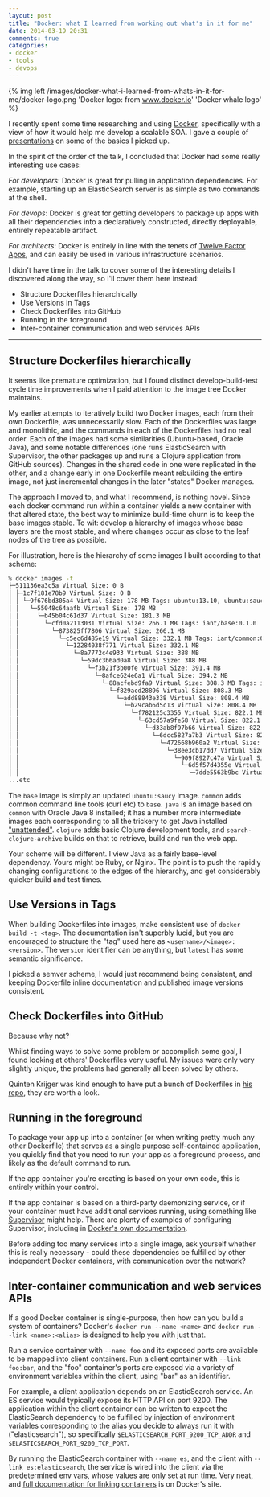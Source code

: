```yaml
---
layout: post
title: "Docker: what I learned from working out what's in it for me"
date: 2014-03-19 20:31
comments: true
categories:
- docker
- tools
- devops
---
```


{% img left /images/docker-what-i-learned-from-whats-in-it-for-me/docker-logo.png 'Docker logo: from www.docker.io' 'Docker whale logo' %}

I recently spent some time researching and using [Docker][], specifically
with a view of how it would help me develop a scalable SOA. I gave a
couple of [presentations](/presentations/#docker_whats_in_it_for_me)
on some of the basics I picked up.

[Docker]: http://www.docker.io

In the spirit of the order of the talk, I concluded that Docker had
some really interesting use cases:

*For developers*: Docker is great for pulling in application
 dependencies.  For example, starting up an ElasticSearch server is as
 simple as two commands at the shell.

*For devops*: Docker is great for getting developers to package up
 apps with all their dependencies into a declaratively constructed,
 directly deployable, entirely repeatable artifact.

*For architects*: Docker is entirely in line with the tenets of
 [Twelve Factor Apps][12fa], and can easily be used in various
 infrastructure scenarios.

[12fa]: http://12factor.net/

I didn't have time in the talk to cover some of the interesting
details I discovered along the way, so I'll cover them here instead:

* Structure Dockerfiles hierarchically
* Use Versions in Tags
* Check Dockerfiles into GitHub
* Running in the foreground
* Inter-container communication and web services APIs

<!-- more --> 

---

## Structure Dockerfiles hierarchically

It seems like premature optimization, but I found distinct
develop-build-test cycle time improvements when I paid attention to
the image tree Docker maintains.

My earlier attempts to iteratively build two Docker images, each from
their own Dockerfile, was unnecessarily slow.  Each of the Dockerfiles
was large and monolithic, and the commands in each of the Dockerfiles
had no real order.  Each of the images had some similarities
(Ubuntu-based, Oracle Java), and some notable differences (one runs
ElasticSearch with Supervisor, the other packages up and runs a
Clojure application from GitHub sources).  Changes in the shared code
in one were replicated in the other, and a change early in one
Dockerfile meant rebuilding the entire image, not just incremental
changes in the later "states" Docker manages.

The approach I moved to, and what I recommend, is nothing novel. Since
each docker command run within a container yields a new container with
that altered state, the best way to minimize build-time churn is to
keep the base images stable. To wit: develop a hierarchy of images
whose base layers are the most stable, and where changes occur as
close to the leaf nodes of the tree as possible.

For illustration, here is the hierarchy of some images I built
according to that scheme:

```sh
% docker images -t
├─511136ea3c5a Virtual Size: 0 B
│ ├─1c7f181e78b9 Virtual Size: 0 B
│ │ └─9f676bd305a4 Virtual Size: 178 MB Tags: ubuntu:13.10, ubuntu:saucy
│ │   └─55048c64aafb Virtual Size: 178 MB
│ │     └─b45b04c61d37 Virtual Size: 181.3 MB
│ │       └─cfd0a2113031 Virtual Size: 266.1 MB Tags: iant/base:0.1.0
│ │         └─873825ff7806 Virtual Size: 266.1 MB
│ │           └─c5ec6d485e19 Virtual Size: 332.1 MB Tags: iant/common:0.1.0
│ │             └─12284038f771 Virtual Size: 332.1 MB
│ │               └─8a7772c4e933 Virtual Size: 388 MB
│ │                 └─59dc3b6ad0a8 Virtual Size: 388 MB
│ │                   └─f3b21f3b00fe Virtual Size: 391.4 MB
│ │                     └─8afce624e6a1 Virtual Size: 394.2 MB
│ │                       └─88acfebd9fa9 Virtual Size: 808.3 MB Tags: iant/java:0.1.0
│ │                         └─f829acd28896 Virtual Size: 808.3 MB
│ │                           └─add88843e338 Virtual Size: 808.4 MB
│ │                             └─b29cab6d5c13 Virtual Size: 808.4 MB
│ │                               └─f782125c3355 Virtual Size: 822.1 MB Tags: iant/clojure:0.1.0
│ │                                 └─63cd57a9fe58 Virtual Size: 822.1 MB
│ │                                   └─d33ab8f97b66 Virtual Size: 822.2 MB
│ │                                     └─6dcc5827a7b3 Virtual Size: 822.2 MB
│ │                                       └─472668b960a2 Virtual Size: 822.2 MB
│ │                                         └─38ee3cb17dd7 Virtual Size: 851.3 MB
│ │                                           └─909f8927c47a Virtual Size: 851.3 MB
│ │                                             └─6d5f57d4355e Virtual Size: 851.3 MB
│ │                                               └─7dde5563b9bc Virtual Size: 851.3 MB Tags: iant/search-clojure-archives:0.1.0
...etc
```

The `base` image is simply an updated `ubuntu:saucy` image.  `common`
adds common command line tools (curl etc) to `base`.  `java` is an
image based on `common` with Oracle Java 8 installed; it has a number
more intermediate images each corresponding to all the trickery to get
Java installed
["unattended"](https://github.com/iantruslove/dockerfiles/blob/master/java/Dockerfile#L14).
`clojure` adds basic Clojure development tools, and
`search-clojure-archive` builds on that to retrieve, build and run the
web app.

Your scheme will be different.  I view Java as a fairly base-level
dependency.  Yours might be Ruby, or Nginx.  The point is to push the
rapidly changing configurations to the edges of the hierarchy, and get
considerably quicker build and test times.

## Use Versions in Tags

When building Dockerfiles into images, make consistent use of `docker
build -t <tag>`.  The documentation isn't superbly lucid, but you are
encouraged to structure the "tag" used here as
`<username>/<image>:<version>`.  The `version` identifier can be
anything, but `latest` has some semantic significance.

I picked a semver scheme, I would just recommend being consistent, and
keeping Dockerfile inline documentation and published image versions
consistent.

## Check Dockerfiles into GitHub

Because why not?

Whilst finding ways to solve some problem or accomplish some goal, I
found looking at others' Dockerfiles very useful.  My issues were only
very slightly unique, the problems had generally all been solved by
others.

Quinten Krijger was kind enough to have put a bunch of Dockerfiles in
[his repo](https://github.com/Krijger/docker-cookbooks), they are
worth a look.

## Running in the foreground

To package your app up into a container (or when writing pretty much
any other Dockerfile) that serves as a single purpose self-contained
application, you quickly find that you need to run your app as a
foreground process, and likely as the default command to run.

If the app container you're creating is based on your own code, this
is entirely within your control.

If the app container is based on a third-party daemonizing service, or
if your container must have additional services running, using
something like [Supervisor][] might help.  There are plenty of
examples of configuring Supervisor, including in
[Docker's own documentation](http://docs.docker.io/en/latest/examples/using_supervisord/).

Before adding too many services into a single image, ask yourself
whether this is really necessary - could these dependencies be
fulfilled by other independent Docker containers, with communication
over the network?

[Supervisor]: http://supervisord.org/

## Inter-container communication and web services APIs

If a good Docker container is single-purpose, then how can you build a
system of containers?  Docker's `docker run --name <name>` and `docker
run --link <name>:<alias>` is designed to help you with just that.

Run a service container with `--name foo` and its exposed ports are
available to be mapped into client containers.  Run a client container
with `--link foo:bar`, and the "foo" container's ports are exposed via
a variety of environment variables within the client, using "bar" as
an identifier.

For example, a client application depends on an ElasticSearch service.
An ES service would typically expose its HTTP API on port 9200.  The
application within the client container can be written to expect the
ElasticSearch dependency to be fulfilled by injection of environment
variables corresponding to the alias you decide to always run it with
("elasticsearch"), so specifically `$ELASTICSEARCH_PORT_9200_TCP_ADDR`
and `$ELASTICSEARCH_PORT_9200_TCP_PORT`.

By running the ElasticSearch container with `--name es`, and the
client with `--link es:elasticsearch`, the service is wired into the
client via the predetermined env vars, whose values are only set at
run time.  Very neat, and
[full documentation for linking containers][1] is on Docker's site.

[1]: http://docs.docker.io/en/latest/use/working_with_links_names/

